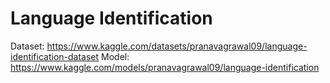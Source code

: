 # Language Identification

Dataset: https://www.kaggle.com/datasets/pranavagrawal09/language-identification-dataset
Model: https://www.kaggle.com/models/pranavagrawal09/language-identification
